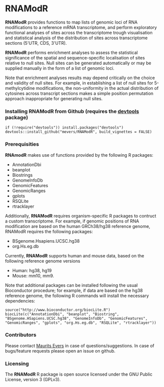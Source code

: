 # RNAModR

**RNAModR** provides functions to map lists of genomic loci of RNA modifications 
to a reference mRNA transcriptome, and perform exploratory functional analyses of
sites across the transcriptome trough visualisation and statistical analysis of
the distribution of sites across transcriptome sections (5'UTR, CDS, 3'UTR).

**RNAModR** performs enrichment analyses to assess the statistical significance of
the spatial and sequence-specific localisation of sites relative to null sites.
Null sites can be generated automatically or may be supplied manually in the form
of a list of genomic loci.

Note that enrichment analyses results may depend critically on the choice and validity 
of null sites. For example, in establishing a list of null sites for 5-methylcytidine 
modifications, the non-uniformity in the actual distribution of cytosines across 
transcript sections makes a simple position permutation approach inappropriate for 
generating null sites.

### Installing RNAModR from Github (requires the [devtools](https://github.com/hadley/devtools) package)
```{r}
if (!require("devtools")) install.packages("devtools")
devtools::install_github("mevers/RNAModR", build_vignettes = FALSE)
```

### Prerequisities
**RNAmodR** makes use of functions provided by the following R packages:
 * AnnotationDbi
 * beanplot
 * Biostrings
 * GenomeInfoDb
 * GenomicFeatures
 * GenomicRanges
 * gplots
 * RSQLite
 * rtracklayer

Additionally, **RNAModR** requires organism-specific R packages to contruct a custom transcriptome. 
For example, if genomic positions of RNA modification are based on the human GRCh38/hg38 reference genome,
RNAModR requires the following packages:
* BSgenome.Hsapiens.UCSC.hg38
* org.Hs.eg.db

Currently, **RNAModR** supports human and mouse data, based on the following reference genome versions
* Human: hg38, hg19
* Mouse: mm10, mm9.

Note that additional packages can be installed following the usual Bioconductor procedure; for example, if data 
are based on the hg38 reference genome, the following R commands will install the necessary dependencies:
```{r}
source("http://www.bioconductor.org/biocLite.R")
biocLite(c("AnnotationDbi", "beanplot", "Biostring", "BSgenome.HSapiens.UCSC.hg38", "GenomeInfoDb", "GenomicFeatures", "GenomicRanges", "gplots", "org.Hs.eg.db", "RSQLite", "rtracklayer"))
```

### Contributors

Please contact [Maurits Evers](mailto:maurits.evers@anu.edu.au "Email Maurits Evers") in case of questions/suggestions.
In case of bugs/feature requests please open an issue on github.

### Licensing

The **RNAModR** R package is open source licensed under the 
GNU Public License, version 3 (GPLv3).
